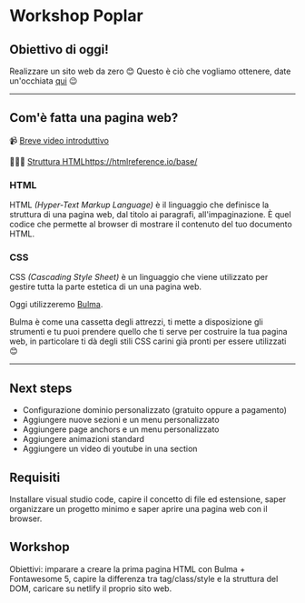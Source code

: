 # Workshop Poplar

## Obiettivo di oggi!

Realizzare un sito web da zero 😊
Questo è ciò che vogliamo ottenere, date un'occhiata [qui](https://ladygaga-resume.netlify.com/) 😉

---


## Com'è fatta una pagina web?

📹 [Breve video introduttivo](https://www.youtube.com/watch?v=gT0Lh1eYk78)

👩🏻‍💻 [Struttura HTML]()https://htmlreference.io/base/


### HTML

HTML _(Hyper-Text Markup Language)_ è il linguaggio che definisce la struttura di una pagina web, dal titolo ai paragrafi, all'impaginazione. È quel codice che permette al browser di mostrare il contenuto del tuo documento HTML.

### CSS

CSS _(Cascading Style Sheet)_ è un linguaggio che viene utilizzato per gestire tutta la parte estetica di un una pagina web. 

Oggi utilizzeremo [Bulma](https://bulma.io).

Bulma è come una cassetta degli attrezzi, ti mette a disposizione gli strumenti e tu puoi prendere quello che ti serve per costruire la tua pagina web, in particolare ti dà degli stili CSS carini già pronti per essere utilizzati 😊


---

## Next steps
- Configurazione dominio personalizzato (gratuito oppure a pagamento)
- Aggiungere nuove sezioni e un menu personalizzato
- Aggiungere page anchors e un menu personalizzato
- Aggiungere animazioni standard
- Aggiungere un video di youtube in una section


## Requisiti
Installare visual studio code, capire il concetto di file ed estensione, saper organizzare un progetto minimo e saper aprire una pagina web con il browser.

## Workshop
Obiettivi: imparare a creare la prima pagina HTML con Bulma + Fontawesome 5, capire la differenza tra tag/class/style e la struttura del DOM, caricare su netlify il proprio sito web.
